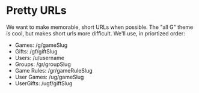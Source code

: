 # Pretty URLs

We want to make memorable, short URLs when possible. The "all G" theme is
 cool, but makes short urls more difficult. We'll use, in priortized order:

- Games: /g/gameSlug
- Gifts: /gf/giftSlug
- Users: /u/username
- Groups: /gr/groupSlug
- Game Rules: /gr/gameRuleSlug
- User Games: /ug/gameSlug
- UserGifts: /ugf/giftSlug